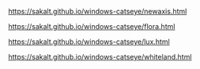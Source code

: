 https://sakalt.github.io/windows-catseye/newaxis.html

https://sakalt.github.io/windows-catseye/flora.html

https://sakalt.github.io/windows-catseye/lux.html

https://sakalt.github.io/windows-catseye/whiteland.html


